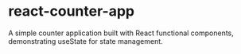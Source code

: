 # react-counter-app
A simple counter application built with React functional components, demonstrating useState for state management.
